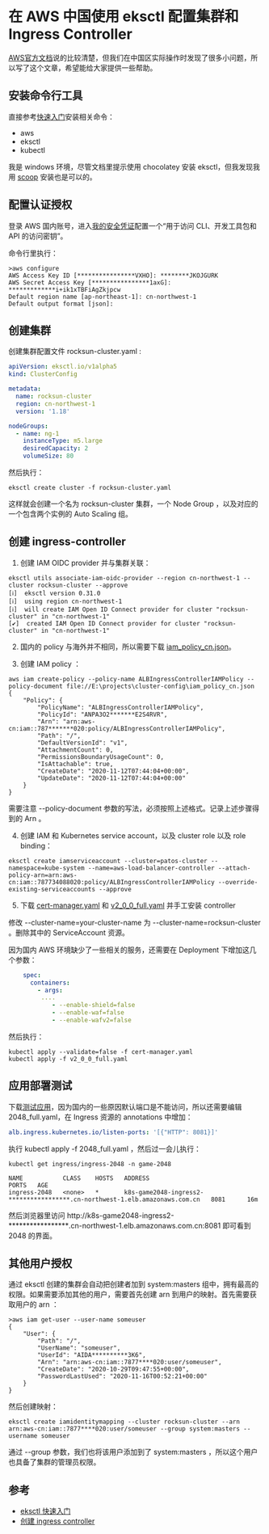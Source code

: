# 在 AWS 中国使用 eksctl 配置集群和 Ingress Controller

[AWS官方文档](https://docs.aws.amazon.com/eks/latest/userguide/alb-ingress.html)说的比较清楚，但我们在中国区实际操作时发现了很多小问题，所以写了这个文章，希望能给大家提供一些帮助。

## 安装命令行工具

直接参考[快速入门](https://docs.aws.amazon.com/eks/latest/userguide/getting-started-eksctl.html)安装相关命令：

* aws
* eksctl
* kubectl

我是 windows 环境，尽管文档里提示使用 chocolatey 安装 eksctl，但我发现我用 [scoop](https://scoop.sh/) 安装也是可以的。

## 配置认证授权

登录 AWS 国内账号，进入[我的安全凭证](https://console.amazonaws.cn/iam/home#/security_credentials)配置一个“用于访问 CLI、开发工具包和 API 的访问密钥”。

命令行里执行：

```
>aws configure
AWS Access Key ID [****************VXHO]: ********JKOJGURK
AWS Secret Access Key [****************1axG]: *************i+ik1xTBFiAgZkjpcw
Default region name [ap-northeast-1]: cn-northwest-1
Default output format [json]:
```

## 创建集群

创建集群配置文件 rocksun-cluster.yaml :

```yaml
apiVersion: eksctl.io/v1alpha5
kind: ClusterConfig

metadata:
  name: rocksun-cluster
  region: cn-northwest-1
  version: '1.18'

nodeGroups:
  - name: ng-1
    instanceType: m5.large
    desiredCapacity: 2
    volumeSize: 80
```

然后执行：

```
eksctl create cluster -f rocksun-cluster.yaml  
```

这样就会创建一个名为 rocksun-cluster 集群，一个 Node Group ，以及对应的一个包含两个实例的 Auto Scaling 组。

## 创建 ingress-controller

1. 创建  IAM OIDC provider 并与集群关联：

```
eksctl utils associate-iam-oidc-provider --region cn-northwest-1 --cluster rocksun-cluster --approve
[ℹ]  eksctl version 0.31.0
[ℹ]  using region cn-northwest-1
[ℹ]  will create IAM Open ID Connect provider for cluster "rocksun-cluster" in "cn-northwest-1"
[✔]  created IAM Open ID Connect provider for cluster "rocksun-cluster" in "cn-northwest-1"
```

2. 国内的 policy 与海外并不相同，所以需要下载 [iam_policy_cn.json](https://raw.githubusercontent.com/kubernetes-sigs/aws-load-balancer-controller/main/docs/install/iam_policy_cn.json)。

3. 创建 IAM policy ：

```
aws iam create-policy --policy-name ALBIngressControllerIAMPolicy --policy-document file://E:\projects\cluster-config\iam_policy_cn.json
{
    "Policy": {
        "PolicyName": "ALBIngressControllerIAMPolicy",
        "PolicyId": "ANPA3O2*******E2S4RVR",
        "Arn": "arn:aws-cn:iam::787*******020:policy/ALBIngressControllerIAMPolicy",
        "Path": "/",
        "DefaultVersionId": "v1",
        "AttachmentCount": 0,
        "PermissionsBoundaryUsageCount": 0,
        "IsAttachable": true,
        "CreateDate": "2020-11-12T07:44:04+00:00",
        "UpdateDate": "2020-11-12T07:44:04+00:00"
    }
}

```
需要注意 --policy-document 参数的写法，必须按照上述格式。记录上述步骤得到的 Arn 。

4. 创建 IAM 和 Kubernetes service account，以及 cluster role 以及 role binding：

```
eksctl create iamserviceaccount --cluster=patos-cluster --namespace=kube-system --name=aws-load-balancer-controller --attach-policy-arn=arn:aws-cn:iam::787734088020:policy/ALBIngressControllerIAMPolicy --override-existing-serviceaccounts --approve
```

5. 下载 [cert-manager.yaml](https://github.com/jetstack/cert-manager/releases/download/v1.0.2/cert-manager.yaml) 和 [v2_0_0_full.yaml](https://raw.githubusercontent.com/kubernetes-sigs/aws-load-balancer-controller/main/docs/install/v2_0_0_full.yaml) 并手工安装 controller 


修改 --cluster-name=your-cluster-name 为 --cluster-name=rocksun-cluster 。删除其中的 ServiceAccount 资源。

因为国内 AWS 环境缺少了一些相关的服务，还需要在 Deployment 下增加这几个参数：

```yaml
    spec:
      containers:
        - args:
         ....
            - --enable-shield=false
            - --enable-waf=false
            - --enable-wafv2=false

```

然后执行：


```
kubectl apply --validate=false -f cert-manager.yaml
kubectl apply -f v2_0_0_full.yaml
```

## 应用部署测试

下载[测试应用](https://raw.githubusercontent.com/kubernetes-sigs/aws-load-balancer-controller/main/docs/examples/2048/2048_full.yaml)，因为国内的一些原因默认端口是不能访问，所以还需要编辑 2048_full.yaml，在 Ingress 资源的 annotations 中增加：

```yaml
alb.ingress.kubernetes.io/listen-ports: '[{"HTTP": 8081}]'
```

执行 kubectl apply -f 2048_full.yaml ，然后过一会儿执行：

```
kubectl get ingress/ingress-2048 -n game-2048

NAME           CLASS    HOSTS   ADDRESS                                                                          PORTS   AGE
ingress-2048   <none>   *       k8s-game2048-ingress2-*****************.cn-northwest-1.elb.amazonaws.com.cn   8081      16m
```

然后浏览器里访问 http://k8s-game2048-ingress2-*****************.cn-northwest-1.elb.amazonaws.com.cn:8081 即可看到 2048 的界面。


## 其他用户授权

通过 eksctl 创建的集群会自动把创建者加到 system:masters 组中，拥有最高的权限。如果需要添加其他的用户，需要首先创建 arn 到用户的映射。首先需要获取用户的 arn ：

```shell
>aws iam get-user --user-name someuser
{
    "User": {
        "Path": "/",
        "UserName": "someuser",
        "UserId": "AIDA**********3K6",
        "Arn": "arn:aws-cn:iam::7877****020:user/someuser",
        "CreateDate": "2020-10-29T09:47:55+00:00",
        "PasswordLastUsed": "2020-11-16T00:52:21+00:00"
    }
}
```

然后创建映射：

```
eksctl create iamidentitymapping --cluster rocksun-cluster --arn arn:aws-cn:iam::7877****020:user/someuser --group system:masters --username someuser
```

通过 --group 参数，我们也将该用户添加到了 system:masters ，所以这个用户也具备了集群的管理员权限。


## 参考


* [eksctl 快速入门](https://docs.aws.amazon.com/eks/latest/userguide/getting-started-eksctl.html)
* [创建 ingress controller](https://docs.aws.amazon.com/eks/latest/userguide/alb-ingress.html)
